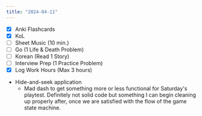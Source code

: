 ```yaml
---
title: "2024-04-11"
---
```


- [x] Anki Flashcards
- [x] KoL
- [ ] Sheet Music (10 min.)
- [ ] Go (1 Life & Death Problem)
- [ ] Korean (Read 1 Story)
- [ ] Interview Prep (1 Practice Problem)
- [x] Log Work Hours (Max 3 hours)

* Hide-and-seek application
	* Mad dash to get something more or less functional for Saturday's playtest. Definitely not solid code but something I can begin cleaning up properly after, once we are satisfied with the flow of the game state machine.